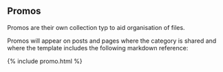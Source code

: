 ## Promos

Promos are their own collection typ to aid organisation of files. 

Promos will appear on posts and pages where the category is shared and where the template includes the following markdown reference:

{% include promo.html %}